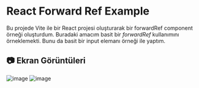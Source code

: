 
# React Forward Ref Example

Bu projede Vite ile bir React projesi oluşturarak bir forwardRef component örneği oluşturdum. Buradaki amacım basit bir *forwardRef* kullanımını örneklemekti. Bunu da basit bir input elemanı örneği ile yaptım.


## 📷 Ekran Görüntüleri

![image](https://github.com/user-attachments/assets/cce338e3-0d87-4a48-a87c-80578403591c)
![image](https://github.com/user-attachments/assets/e5e23a79-def1-4121-b05a-e1383850b500)






